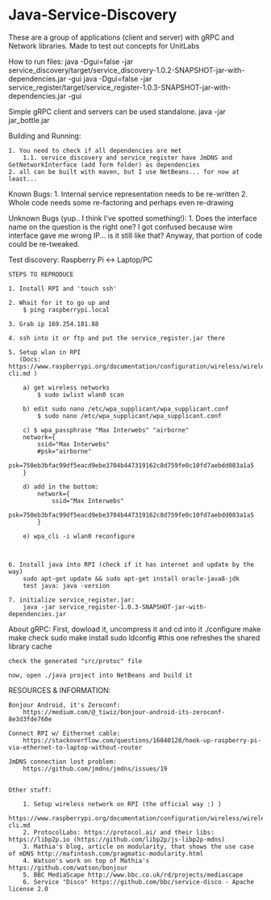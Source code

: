 # Java-Service-Discovery
These are a group of applications (client and server) with gRPC and Network libraries. Made to test out concepts for UnitLabs

How to run files:
    java -Dgui=false -jar service_discovery/target/service_discovery-1.0.2-SNAPSHOT-jar-with-dependencies.jar -gui
    java -Dgui=false -jar service_register/target/service_register-1.0.3-SNAPSHOT-jar-with-dependencies.jar -gui

Simple gRPC client and servers can be used standalone. java -jar jar_bottle.jar

Building and Running:

    1. You need to check if all dependencies are met
        1.1. service_discovery and service_register have JmDNS and GetNetworkInterface (add form folder) as dependencies
    2. all can be built with maven, but I use NetBeans... for now at least...

Known Bugs:
    1. Internal service representation needs to be re-written
    2. Whole code needs some re-factoring and perhaps even re-drawing

Unknown Bugs (yup.. I think I've spotted something!):
    1. Does the interface name on the question is the right one? I got confused because wire interface gave me wrong IP... is it still like that? Anyway, that portion of code could be re-tweaked.

Test discovery: Raspberry Pi <-> Laptop/PC

    STEPS TO REPRODUCE

	1. Install RPI and 'touch ssh'

	2. Whait for it to go up and
		$ ping raspberrypi.local

	3. Grab ip 169.254.181.88

	4. ssh into it or ftp and put the service_register.jar there

	5. Setup wlan in RPI
	   (Docs: https://www.raspberrypi.org/documentation/configuration/wireless/wireless-cli.md )

		a) get wireless networks
			$ sudo iwlist wlan0 scan

		b) edit sudo nano /etc/wpa_supplicant/wpa_supplicant.conf
			$ sudo nano /etc/wpa_supplicant/wpa_supplicant.conf

		c) $ wpa_passphrase "Max Interwebs" "airborne"
		network={
			ssid="Max Interwebs"
			#psk="airborne"
			psk=750eb3bfac99df5eacd9ebe3704b447319162c8d759fe0c10fd7aebdd083a1a5
		}

		d) add in the bottom:
			network={
				ssid="Max Interwebs"
				psk=750eb3bfac99df5eacd9ebe3704b447319162c8d759fe0c10fd7aebdd083a1a5
			}

		e) wpa_cli -i wlan0 reconfigure



	6. Install java into RPI (check if it has internet and update by the way)
		sudo apt-get update && sudo apt-get install oracle-java8-jdk
		test java: java -version

	7. initialize service_register.jar:
		java -jar service_register-1.0.3-SNAPSHOT-jar-with-dependencies.jar

About gRPC:
	First, dowload it, uncompress it and cd into it
	./configure
	make
	make check
	sudo make install
	sudo ldconfig #this one refreshes the shared library cache

	check the generated "src/protoc" file

	now, open ./java project into NetBeans and build it



RESOURCES & INFORMATION:

	Bonjour Android, it's Zeroconf:
		https://medium.com/@_tiwiz/bonjour-android-its-zeroconf-8e3d3fde760e

	Connect RPI w/ Eithernet cable:
		https://stackoverflow.com/questions/16040128/hook-up-raspberry-pi-via-ethernet-to-laptop-without-router

	JmDNS connection lost problem:
		https://github.com/jmdns/jmdns/issues/19


    Other stuff:

        1. Setup wireless network on RPI (the official way :) )
            https://www.raspberrypi.org/documentation/configuration/wireless/wireless-cli.md
        2. ProtocolLabs: https://protocol.ai/ and their libs: https://libp2p.io (https://github.com/libp2p/js-libp2p-mdns)
        3. Mathia's blog, article on modularity, that shows the use case of mDNS http://mafintosh.com/pragmatic-modularity.html
        4. Watson's work on top of Mathia's https://github.com/watson/bonjour
        5. BBC MediaScape http://www.bbc.co.uk/rd/projects/mediascape
        6. Service "Disco" https://github.com/bbc/service-disco - Apache license 2.0
